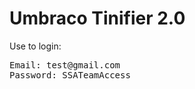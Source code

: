 # Umbraco Tinifier 2.0
Use to login:<br>
<pre>
Email: test@gmail.com
Password: SSATeamAccess
</pre>
